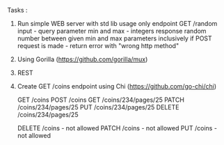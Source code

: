 
Tasks :
1. Run simple WEB server with std lib usage only
endpoint GET /random
input - query parameter min and max - integers
response random number between given min and max parameters inclusively
if POST request is made - return error with "wrong http method"

2. Using Gorilla (https://github.com/gorilla/mux)
3. REST
4. Create GET /coins endpoint using Chi (https://github.com/go-chi/chi)

   GET /coins
   POST /coins
   GET /coins/234/pages/25
   PATCH /coins/234/pages/25
   PUT /coins/234/pages/25
   DELETE /coins/234/pages/25

   DELETE /coins - not allowed
   PATCH /coins - not allowed
   PUT /coins - not allowed

